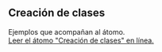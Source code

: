 ## Creación de clases

Ejemplos que acompañan al átomo.  
[Leer el átomo "Creación de clases" en línea.](https://stepik.org/lesson/104328/step/1)